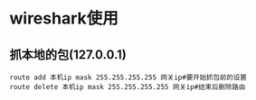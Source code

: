 # wireshark使用

## 抓本地的包(127.0.0.1)

```shell
route add 本机ip mask 255.255.255.255 网关ip#要开始抓包前的设置
route delete 本机ip mask 255.255.255.255 网关ip#结束后删除路由

```

